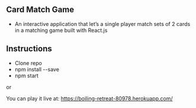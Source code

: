 ## Card Match Game
- An interactive application that let’s a single player match sets of 2 cards in a matching game built with React.js

## Instructions
- Clone repo
- npm install --save
- npm start

or

You can play it live at:
https://boiling-retreat-80978.herokuapp.com/
